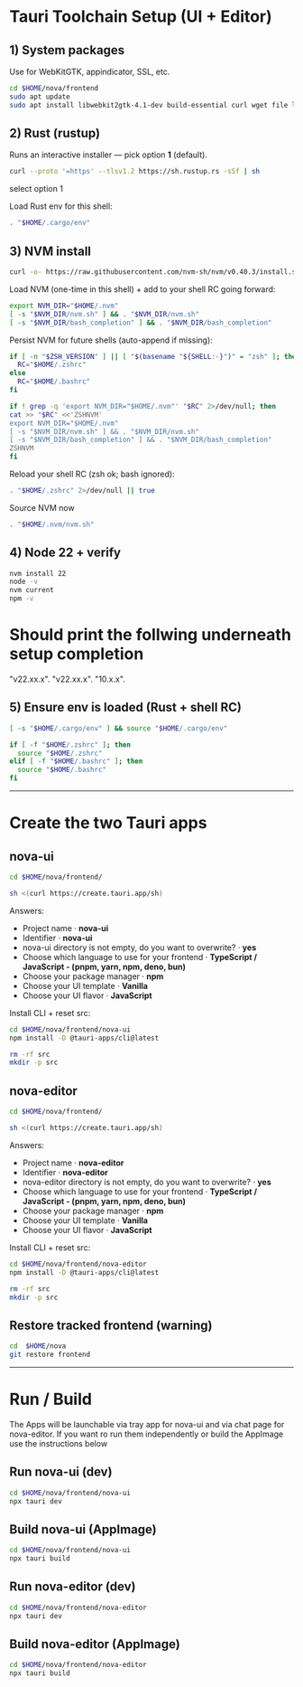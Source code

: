 # Tauri Toolchain Setup (UI + Editor)

## 1) System packages
Use for WebKitGTK, appindicator, SSL, etc.
```bash
cd $HOME/nova/frontend
sudo apt update
sudo apt install libwebkit2gtk-4.1-dev build-essential curl wget file libxdo-dev libssl-dev libayatana-appindicator3-dev librsvg2-dev
```

## 2) Rust (rustup)
Runs an interactive installer — pick option **1** (default).
```bash
curl --proto '=https' --tlsv1.2 https://sh.rustup.rs -sSf | sh
```
select option 1

Load Rust env for this shell:
```bash
. "$HOME/.cargo/env"
```

## 3) NVM install
```bash
curl -o- https://raw.githubusercontent.com/nvm-sh/nvm/v0.40.3/install.sh | bash
```

Load NVM (one-time in this shell) + add to your shell RC going forward:
```bash
export NVM_DIR="$HOME/.nvm"
[ -s "$NVM_DIR/nvm.sh" ] && . "$NVM_DIR/nvm.sh"
[ -s "$NVM_DIR/bash_completion" ] && . "$NVM_DIR/bash_completion"
```

Persist NVM for future shells (auto-append if missing):
```bash
if [ -n "$ZSH_VERSION" ] || [ "$(basename "${SHELL:-}")" = "zsh" ]; then
  RC="$HOME/.zshrc"
else
  RC="$HOME/.bashrc"
fi

if ! grep -q 'export NVM_DIR="$HOME/.nvm"' "$RC" 2>/dev/null; then
cat >> "$RC" <<'ZSHNVM'
export NVM_DIR="$HOME/.nvm"
[ -s "$NVM_DIR/nvm.sh" ] && . "$NVM_DIR/nvm.sh"
[ -s "$NVM_DIR/bash_completion" ] && . "$NVM_DIR/bash_completion"
ZSHNVM
fi
```

Reload your shell RC (zsh ok; bash ignored):
```bash
. "$HOME/.zshrc" 2>/dev/null || true
```

Source NVM now
```bash
. "$HOME/.nvm/nvm.sh"
```

## 4) Node 22 + verify
```bash
nvm install 22
node -v
nvm current
npm -v
```
# Should print  the follwing underneath setup completion
"v22.xx.x".
"v22.xx.x".
"10.x.x".

## 5) Ensure env is loaded (Rust + shell RC)
```bash
[ -s "$HOME/.cargo/env" ] && source "$HOME/.cargo/env"

if [ -f "$HOME/.zshrc" ]; then
  source "$HOME/.zshrc"
elif [ -f "$HOME/.bashrc" ]; then
  source "$HOME/.bashrc"
fi
```

---

# Create the two Tauri apps

## nova-ui
```bash
cd $HOME/nova/frontend/
```
```bash
sh <(curl https://create.tauri.app/sh)
```
Answers:
- Project name · **nova-ui**
- Identifier · **nova-ui**
- nova-ui directory is not empty, do you want to overwrite? · **yes**
- Choose which language to use for your frontend · **TypeScript / JavaScript - (pnpm, yarn, npm, deno, bun)**
- Choose your package manager · **npm**
- Choose your UI template · **Vanilla**
- Choose your UI flavor · **JavaScript**

Install CLI + reset src:
```bash
cd $HOME/nova/frontend/nova-ui
npm install -D @tauri-apps/cli@latest
```
```bash
rm -rf src
mkdir -p src
```

## nova-editor
```bash
cd $HOME/nova/frontend/
```
```bash
sh <(curl https://create.tauri.app/sh)
```
Answers:
- Project name · **nova-editor**
- Identifier · **nova-editor**
- nova-editor directory is not empty, do you want to overwrite? · **yes**
- Choose which language to use for your frontend · **TypeScript / JavaScript - (pnpm, yarn, npm, deno, bun)**
- Choose your package manager · **npm**
- Choose your UI template · **Vanilla**
- Choose your UI flavor · **JavaScript**

Install CLI + reset src:
```bash
cd $HOME/nova/frontend/nova-editor
npm install -D @tauri-apps/cli@latest
```
```bash
rm -rf src
mkdir -p src
```

## Restore tracked frontend (warning)
```bash
cd  $HOME/nova
git restore frontend
```

---

# Run / Build
The Apps will be launchable via tray app for nova-ui and via chat page for nova-editor. If you want ro run them independently or build the AppImage use the instructions below

## Run nova-ui (dev)
```bash
cd $HOME/nova/frontend/nova-ui
npx tauri dev
```

## Build nova-ui (AppImage)
```bash
cd $HOME/nova/frontend/nova-ui
npx tauri build
```

## Run nova-editor (dev)
```bash
cd $HOME/nova/frontend/nova-editor
npx tauri dev
```

## Build nova-editor (AppImage)
```bash
cd $HOME/nova/frontend/nova-editor
npx tauri build
```
